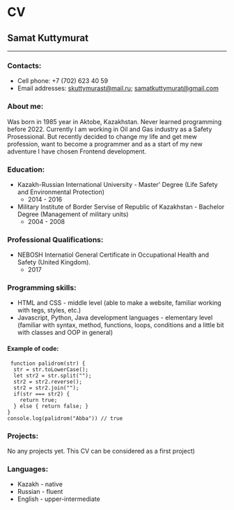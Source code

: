 # CV
## Samat Kuttymurat
---
### Contacts:
* Cell phone: +7 (702) 623 40 59
* Email addresses: skuttymurast@mail.ru; samatkuttymurat@gmail.com
### About me:
Was born in 1985 year in Aktobe, Kazakhstan. Never learned programming before 2022. 
Currently I am working in Oil and Gas industry as a Safety Prosessional. 
But recently decided to change my life and get mew profession, want to become a programmer and as a start of my new adventure I have chosen Frontend development.

### Education:
* Kazakh-Russian International University - Master' Degree (Life Safety and Environmental Protection)
  + 2014 - 2016
* Military Institute of Border Servise of Republic of Kazakhstan - Bachelor Degree (Management of military units)
  + 2004 - 2008

### Professional Qualifications:
* NEBOSH Internatiol General Certificate in Occupational Health and Safety (United Kingdom).
  + 2017

### Programming skills:
* HTML and CSS - middle level (able to make a website, familiar working with tegs, styles, etc.)
* Javascript, Python, Java development languages - elementary level (familiar with syntax, method, functions, loops, conditions and a little bit with classes and OOP in general)

#### Example of code:
```
 function palidrom(str) {
  str = str.toLowerCase();
  let str2 = str.split("");
  str2 = str2.reverse();
  str2 = str2.join("");
  if(str === str2) {
    return true;
  } else { return false; }
}
console.log(palidrom("Abba")) // true
```

### Projects:
No any projects yet. This CV can be considered as a first project)

### Languages:
* Kazakh - native
* Russian - fluent
* English - upper-intermediate



